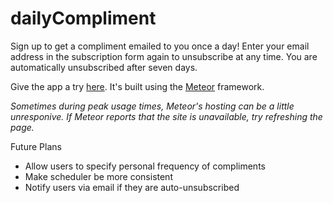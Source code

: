 dailyCompliment
===============
Sign up to get a compliment emailed to you once a day! Enter your email address in the subscription form again to unsubscribe at any time. You are automatically unsubscribed after seven days.

Give the app a try [here](http://dailycompliment.meteor.com/). It's built using the [Meteor](http://www.meteor.com) framework.

*Sometimes during peak usage times, Meteor's hosting can be a little unresponive. If Meteor reports that the site is unavailable, try refreshing the page.*

Future Plans
- Allow users to specify personal frequency of compliments
- Make scheduler be more consistent
- Notify users via email if they are auto-unsubscribed


